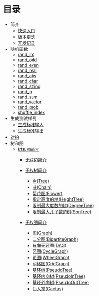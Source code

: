 # 目录

- 简介
  - [快速入门](./user/introduction/quick_start.md)
  - [版本更迭](./user/introduction/version.md)
  - [开发记录](./developer/introduction.md)
- 随机函数
  - [rand_int](./user/rand/rand_int.md)
  - [rand_odd](./user/rand_odd.md)
  - [rand_even](./user/rand/rand_even.md)
  - [rand_real](./user/rand/rand_real.md)
  - [rand_abs](./user/rand/rand_abs.md)
  - [rand_char](./user/rand_char.md)
  - [rand_string](./user/rand/rand_string.md)
  - [rand_p](./user/rand/rand_p.md)
  - [rand_sum](./user/rand/rand_sum.md)
  - [rand_vector](./user/rand/rand_vector.md)
  - [rand_prob](./user/rand/rand_prob.md)
  - [shuffle_index](./user/rand/shuffle_index.md)
- 生成测试样例
    - [生成标准输入](./user/problem/make_inputs.md)
    - [生成标准输出](./user/problem/make_outputs.md)
- [对拍](./user/problem/compare.md)
- 树和图
    - [树和图简介](./user/graph/summary.md)
      - [无权边简介](./user/graph/unweight_edge_summary.md)

      - [无权树简介](./user/graph/unweight_tree_summary.md)
        - [树(Tree)](./user/graph/unweight_tree.md)
        - [链(Chain)](./user/graph/unweight_chain.md)
        - [菊花图(Flower)](./user/graph/unweight_flower.md)
        - [指定高度的树(HeightTree)](./user/graph/unweight_height_tree.md)
        - [限制最大度数的树(DegreeTree)](./user/graph/unweight_degree_tree.md)
        - [限制最大儿子数的树(SonTree)](./user/graph/unweight_son_tree.md)

      - [无权图简介](./user/graph/unweight_graph_summary.md)
        - [图(Graph)](./user/graph/unweight_graph.md)
        - [二分图(BipartiteGraph)](./user/graph/unweight_bipartite_graph.md)
        - [有向无环图(DAG)](./user/graph/unweight_dag.md)
        - [环图(CycleGraph)](./user/graph/unweight_cycle_graph.md)
        - [轮图(WheelGraph)](./user/graph/unweight_wheel_graph.md)
        - [网格图(GridGraph)](./user/graph/unweight_grid_graph.md)
        - [基环树(PseudoTree)](./user/graph/unweight_pseudo_tree.md)
        - [基环内向树(PseudoInTree)](./user/graph/unweight_pseudo_in_tree.md)
        - [基环外向树(PseudoOutTree)](./user/graph/unweight_pseudo_out_tree.md)
        - [仙人掌(Cactus)](./user/graph/unweight_cactus.md)
